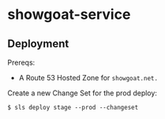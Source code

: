 # showgoat-service

## Deployment

Prereqs:

* A Route 53 Hosted Zone for `showgoat.net.`

Create a new Change Set for the prod deploy:

```
$ sls deploy stage --prod --changeset
```